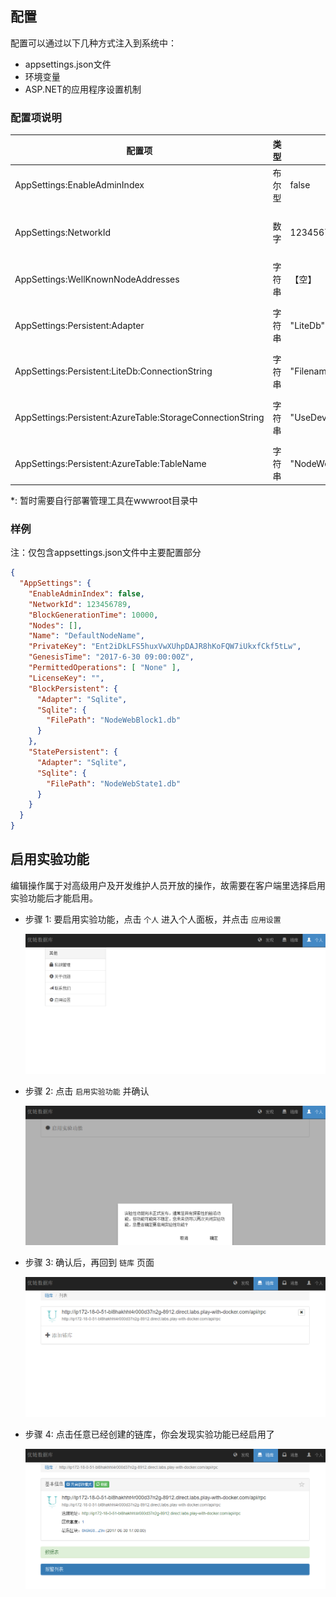 ## 配置

配置可以通过以下几种方式注入到系统中：

* appsettings.json文件
* 环境变量
* ASP.NET的应用程序设置机制

### 配置项说明

| 配置项                                                    | 类型   | 默认值                        | 描述                                     |
| ---                                                       | ---    | ---                           | ---                                      |
| AppSettings:EnableAdminIndex                              | 布尔型 | false                         | 是否在该节点启动管理工具\*               |
| AppSettings:NetworkId                                     | 数字   | 123456789                     | 优擎网络Id，不同网络Id互相不进行通信     |
| AppSettings:WellKnownNodeAddresses                        | 字符串 | 【空】                        | 默认启动时的种子服务器地址               |
| AppSettings:Persistent:Adapter                            | 字符串 | "LiteDb"                      | 存储介质选择，可为`LiteDb`或`AzureTable` |
| AppSettings:Persistent:LiteDb:ConnectionString            | 字符串 | "Filename=NodeWeb1.db"        | 使用LiteDb时的链接字符串                 |
| AppSettings:Persistent:AzureTable:StorageConnectionString | 字符串 | "UseDevelopmentStorage=true;" | 连接AzureTable的链接字符串               |
| AppSettings:Persistent:AzureTable:TableName               | 字符串 | "NodeWeb1"                    | AzureTable的表名称                       |

\*: 暂时需要自行部署管理工具在wwwroot目录中

### 样例

注：仅包含appsettings.json文件中主要配置部分

```json
{
  "AppSettings": {
    "EnableAdminIndex": false,
    "NetworkId": 123456789,
    "BlockGenerationTime": 10000,
    "Nodes": [],
    "Name": "DefaultNodeName",
    "PrivateKey": "Ent2iDkLFS5huxVwXUhpDAJR8hKoFQW7iUkxfCkf5tLw",
    "GenesisTime": "2017-6-30 09:00:00Z",
    "PermittedOperations": [ "None" ],
    "LicenseKey": "",
    "BlockPersistent": {
      "Adapter": "Sqlite",
      "Sqlite": {
        "FilePath": "NodeWebBlock1.db"
      }
    },
    "StatePersistent": {
      "Adapter": "Sqlite",
      "Sqlite": {
        "FilePath": "NodeWebState1.db"
      }
    }
  }
}
```

## 启用实验功能

编辑操作属于对高级用户及开发维护人员开放的操作，故需要在客户端里选择启用实验功能后才能启用。

* 步骤 1: 要启用实验功能，点击 `个人` 进入个人面板，并点击 `应用设置`

  ![](images/02/exp-step1.png)

* 步骤 2: 点击 `启用实验功能` 并确认

  ![](images/02/exp-step2.png)

* 步骤 3: 确认后，再回到 `链库` 页面

  ![](images/02/exp-step3.png)

* 步骤 4: 点击任意已经创建的链库，你会发现实验功能已经启用了 

  ![](images/02/exp-step4.png)

